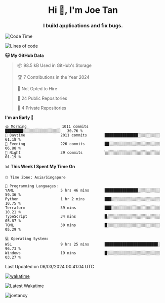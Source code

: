 <h1 align="center">Hi 👋, I'm Joe Tan</h1>
<h3 align="center">I build applications and fix bugs.</h3>

<!--START_SECTION:waka-->
![Code Time](http://img.shields.io/badge/Code%20Time-1%2C318%20hrs%2015%20mins-blue)

![Lines of code](https://img.shields.io/badge/From%20Hello%20World%20I%27ve%20Written-46.5%20million%20lines%20of%20code-blue)

**🐱 My GitHub Data** 

> 📦 98.5 kB Used in GitHub's Storage 
 > 
> 🏆 7 Contributions in the Year 2024
 > 
> 🚫 Not Opted to Hire
 > 
> 📜 24 Public Repositories 
 > 
> 🔑 4 Private Repositories 
 > 
**I'm an Early 🐤** 

```text
🌞 Morning                1011 commits        ████████░░░░░░░░░░░░░░░░░   30.76 % 
🌆 Daytime                2011 commits        ███████████████░░░░░░░░░░   61.18 % 
🌃 Evening                226 commits         ██░░░░░░░░░░░░░░░░░░░░░░░   06.88 % 
🌙 Night                  39 commits          ░░░░░░░░░░░░░░░░░░░░░░░░░   01.19 % 
```


📊 **This Week I Spent My Time On** 

```text
🕑︎ Time Zone: Asia/Singapore

💬 Programming Languages: 
YAML                     5 hrs 46 mins       ███████████████░░░░░░░░░░   59.36 % 
Python                   1 hr 2 mins         ███░░░░░░░░░░░░░░░░░░░░░░   10.75 % 
Terraform                59 mins             ███░░░░░░░░░░░░░░░░░░░░░░   10.21 % 
TypeScript               34 mins             █░░░░░░░░░░░░░░░░░░░░░░░░   05.87 % 
TOML                     30 mins             █░░░░░░░░░░░░░░░░░░░░░░░░   05.29 % 

💻 Operating System: 
WSL                      9 hrs 25 mins       ████████████████████████░   96.73 % 
Windows                  19 mins             █░░░░░░░░░░░░░░░░░░░░░░░░   03.27 % 
```


 Last Updated on 06/03/2024 00:41:04 UTC
<!--END_SECTION:waka-->
[![wakatime](https://wakatime.com/badge/user/e0e3a0f0-6d69-4241-946d-0baaf7b91278.svg)](https://wakatime.com/@e0e3a0f0-6d69-4241-946d-0baaf7b91278)

![Latest Wakatime](https://github.com/joetancy/joetancy/workflows/Latest%20Wakatime/badge.svg)

<p align="left"> <img src="https://komarev.com/ghpvc/?username=joetancy" alt="joetancy" /> </p>

